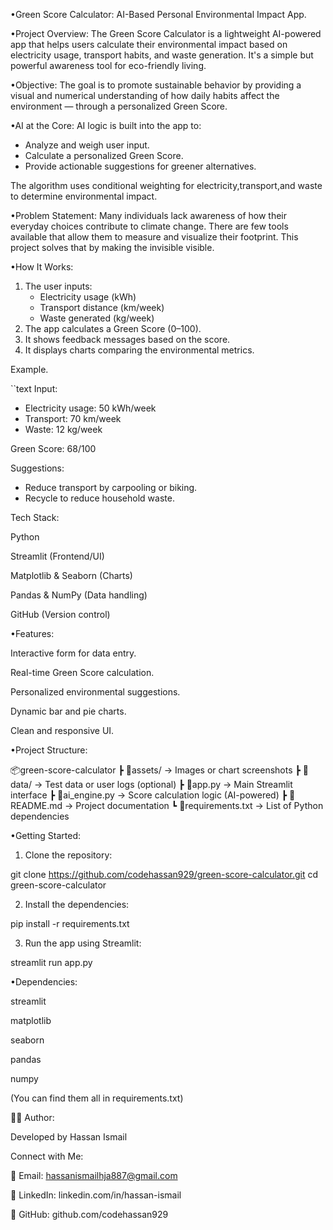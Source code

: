    •Green Score Calculator: AI-Based Personal Environmental Impact App.

•Project Overview:
The Green Score Calculator is a lightweight AI-powered app that helps users calculate their environmental impact based on electricity usage, transport habits, and waste generation. It's a simple but powerful awareness tool for eco-friendly living.


 •Objective:
The goal is to promote sustainable behavior by providing a visual and numerical understanding of how daily habits affect the environment — through a personalized Green Score.


 •AI at the Core:
AI logic is built into the app to:
- Analyze and weigh user input.
- Calculate a personalized Green Score.
- Provide actionable suggestions for greener alternatives.

The algorithm uses conditional weighting for electricity,transport,and waste to determine environmental impact.

 •Problem Statement:
Many individuals lack awareness of how their everyday choices contribute to climate change. There are few tools available that allow them to measure and visualize their footprint. This project solves that by making the invisible visible.

 •How It Works:

1. The user inputs:
   - Electricity usage (kWh)
   - Transport distance (km/week)
   - Waste generated (kg/week)
2. The app calculates a Green Score (0–100).
3. It shows feedback messages based on the score.
4. It displays charts comparing the environmental metrics.


Example.

``text
Input:
- Electricity usage: 50 kWh/week
- Transport: 70 km/week
- Waste: 12 kg/week

Green Score: 68/100

Suggestions:
- Reduce transport by carpooling or biking.
- Recycle to reduce household waste.


Tech Stack:

Python

Streamlit (Frontend/UI)

Matplotlib & Seaborn (Charts)

Pandas & NumPy (Data handling)

GitHub (Version control)


 •Features:

Interactive form for data entry.

Real-time Green Score calculation.

Personalized environmental suggestions.

Dynamic bar and pie charts.

Clean and responsive UI.


 •Project Structure:

📦green-score-calculator
 ┣ 📂assets/             → Images or chart screenshots
 ┣ 📂data/               → Test data or user logs (optional)
 ┣ 📜app.py              → Main Streamlit interface
 ┣ 📜ai_engine.py        → Score calculation logic (AI-powered)
 ┣ 📜README.md           → Project documentation
 ┗ 📜requirements.txt    → List of Python dependencies


 •Getting Started:

1. Clone the repository:

git clone https://github.com/codehassan929/green-score-calculator.git
cd green-score-calculator


2. Install the dependencies:

pip install -r requirements.txt


3. Run the app using Streamlit:

streamlit run app.py


•Dependencies:

streamlit

matplotlib

seaborn

pandas

numpy


(You can find them all in requirements.txt)


👨‍💻 Author:

Developed by Hassan Ismail

Connect with Me:

📧 Email: hassanismailhja887@gmail.com

🔗 LinkedIn: linkedin.com/in/hassan-ismail

🐙 GitHub: github.com/codehassan929

